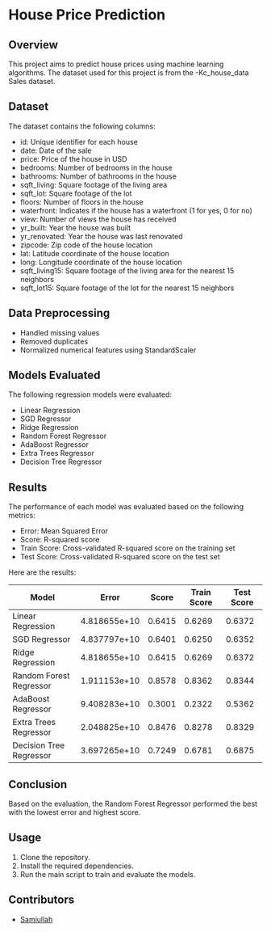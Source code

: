 # House Price Prediction

## Overview
This project aims to predict house prices using machine learning algorithms. The dataset used for this project is from the -Kc_house_data Sales dataset.

## Dataset
The dataset contains the following columns:
- id: Unique identifier for each house
- date: Date of the sale
- price: Price of the house in USD
- bedrooms: Number of bedrooms in the house
- bathrooms: Number of bathrooms in the house
- sqft_living: Square footage of the living area
- sqft_lot: Square footage of the lot
- floors: Number of floors in the house
- waterfront: Indicates if the house has a waterfront (1 for yes, 0 for no)
- view: Number of views the house has received
- yr_built: Year the house was built
- yr_renovated: Year the house was last renovated
- zipcode: Zip code of the house location
- lat: Latitude coordinate of the house location
- long: Longitude coordinate of the house location
- sqft_living15: Square footage of the living area for the nearest 15 neighbors
- sqft_lot15: Square footage of the lot for the nearest 15 neighbors
   
## Data Preprocessing
- Handled missing values
- Removed duplicates
- Normalized numerical features using StandardScaler

## Models Evaluated
The following regression models were evaluated:
- Linear Regression
- SGD Regressor
- Ridge Regression
- Random Forest Regressor
- AdaBoost Regressor
- Extra Trees Regressor
- Decision Tree Regressor

## Results
The performance of each model was evaluated based on the following metrics:
- Error: Mean Squared Error
- Score: R-squared score
- Train Score: Cross-validated R-squared score on the training set
- Test Score: Cross-validated R-squared score on the test set

Here are the results:

| Model                   | Error           | Score  | Train Score | Test Score |
|-------------------------|-----------------|--------|-------------|------------|
| Linear Regression       | 4.818655e+10    | 0.6415 | 0.6269      | 0.6372     |
| SGD Regressor           | 4.837797e+10    | 0.6401 | 0.6250      | 0.6352     |
| Ridge Regression        | 4.818655e+10    | 0.6415 | 0.6269      | 0.6372     |
| Random Forest Regressor | 1.911153e+10    | 0.8578 | 0.8362      | 0.8344     |
| AdaBoost Regressor      | 9.408283e+10    | 0.3001 | 0.2322      | 0.5362     |
| Extra Trees Regressor   | 2.048825e+10    | 0.8476 | 0.8278      | 0.8329     |
| Decision Tree Regressor | 3.697265e+10    | 0.7249 | 0.6781      | 0.6875     |

## Conclusion
Based on the evaluation, the Random Forest Regressor performed the best with the lowest error and highest score.

## Usage
1. Clone the repository.
2. Install the required dependencies.
3. Run the main script to train and evaluate the models.

## Contributors
- [Samiullah](https://github.com/Sami606713)

